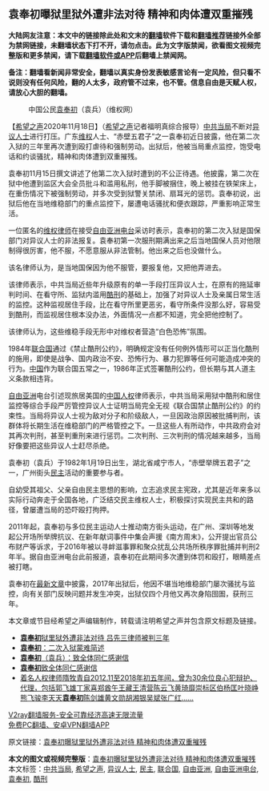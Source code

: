  <h2>袁奉初曝狱里狱外遭非法对待 精神和肉体遭双重摧残</h2> <p class="notice"><b>大陆网友注意：本文中的链接除此处和文末的<a href="https://github.com/bannedbook/fanqiang" >翻墙</a>软件下载和<a href="https://github.com/killgcd/justmysocks/blob/master/README.md">翻墙推荐</a>链接外全部为禁网链接，未翻墙状态下打不开，请勿点击。此为文字版禁闻，欲看图文视频完整版和更多禁闻，请下载<a href="https://github.com/bannedbook/fanqiang">翻墙软件或APP</a>后翻墙上禁闻网。</p><p>备注：翻墙看新闻非常安全，翻墙以真实身份发表敏感言论有一定风险，但只看不说则没有任何风险，翻的人太多，政府管不过来，也不管。信息自由是天赋人权，请放心大胆的翻墙。</b></p>  <div class="entry"> <figure><figcaption>中国公民<a href="https://www.bannedbook.org/bnews/tag/%e8%a2%81%e5%a5%89%e5%88%9d/" class="st_tag internal_tag" rel="tag" title="标签 袁奉初 下的日志">袁奉初</a>（袁兵）（维权网）</figcaption></figure> <p>【<span class='wp_keywordlink_affiliate'><a href="https://www.soundofhope.org" title="希望之声" target="_blank">希望之声</a></span>2020年11月18日】（<a href="https://www.bannedbook.org/bnews/tag/%e5%b8%8c%e6%9c%9b%e4%b9%8b%e5%a3%b0/" class="st_tag internal_tag" rel="tag" title="标签 希望之声 下的日志">希望之声</a>记者福明真综合报导）<a href="https://www.bannedbook.org/bnews/tag/%E4%B8%AD%E5%85%B1%E5%BD%93%E5%B1%80/" class="st_tag internal_tag" rel="tag" title="标签 中共当局 下的日志">中共当局</a>不断对<a href="https://www.bannedbook.org/bnews/tag/%e5%bc%82%e8%ae%ae%e4%ba%ba%e5%a3%ab/" class="st_tag internal_tag" rel="tag" title="标签 异议人士 下的日志">异议人士</a>进行打压。广东<span class='wp_keywordlink_affiliate'><a href="https://www.bannedbook.org/bnews/weiquan/" title="维权" target="_blank">维权</a></span>人士、“赤壁五君子”之一袁奉初近日披露，他在第二次入狱的三年里再次遭到殴打虐待和强制劳动。出狱后，他被当局重点监控，饱受电话和约谈骚扰，精神和肉体遭到双重摧残。</p> <p>袁奉初11月15日撰文讲述了他第二次入狱时遭到的不公正待遇。他披露，第二次在狱中他遭到监区大会全员批斗和滥用私刑，他手脚被捆住，晚上被挂在铁架床上，在重伤情况下被强制劳动，并多次受到狱警关禁闭、扇耳光的惩罚。袁奉初说，出狱后他在当地维稳部门的重点监控下，屡遭电话骚扰和便衣跟踪，严重影响正常生活。</p> <p>一位匿名的<span class='wp_keywordlink'><a href="https://www.bannedbook.org/forum16/" title="维权律师 法律维权" target="_blank">维权律师</a></span>在接受<a href="https://www.bannedbook.org/bnews/tag/%e8%87%aa%e7%94%b1%e4%ba%9a%e6%b4%b2%e7%94%b5%e5%8f%b0/" class="st_tag internal_tag" rel="tag" title="标签 自由亚洲电台 下的日志">自由亚洲电台</a>采访时表示，袁奉初的第二次入狱是国保部门对异议人士的非法报复。袁奉初第一次服刑期满出来之后当地国保人员对他限制得很厉害，他不服，不愿意服从非法管制。他出来之后也没做什么。</p>  <p>该名律师认为，是当地国保因为他不服管，要报复他，又把他弄进去。</p> <p>该律师表示，中共当局近些年升级原有的单一手段打压异议人士，在原有的拖延审判时间、在看守所、监狱内滥用<a href="https://www.bannedbook.org/bnews/tag/%E9%85%B7%E5%88%91/" class="st_tag internal_tag" rel="tag" title="标签 酷刑 下的日志">酷刑</a>的基础上，加强了对异议人士及亲属日常生活的监控。这种监视居住手段，比在看守所里更恶劣，看守所条件没那么好，容易受到酷刑，而监视居住根本没办法，外面情况一点都不知道，完全把他控制了。</p> <p>该律师认为，这些维稳手段无形中对维权者营造“白色恐怖”氛围。</p>  <p>1984年<a href="https://www.bannedbook.org/bnews/tag/%e8%81%94%e5%90%88%e5%9b%bd/" class="st_tag internal_tag" rel="tag" title="标签 联合国 下的日志">联合国</a>通过《禁止酷刑公约》，明确规定没有任何例外情形可以正当化酷刑的施用，即使是战争、国内政治不安、恐怖行为、暴力犯罪等任何可能造成冲突的行为。<span class='wp_keywordlink_affiliate'><a href="https://www.bannedbook.org/" title="中国" target="_blank">中国</a></span>作为联合国五常之一，1986年正式签署酷刑公约，但长期与其人道主义条款相违背。</p> <p><a href="https://www.bannedbook.org/bnews/tag/%e8%87%aa%e7%94%b1%e4%ba%9a%e6%b4%b2/" class="st_tag internal_tag" rel="tag" title="标签 自由亚洲 下的日志">自由亚洲</a>电台引述现旅居美国的<span class='wp_keywordlink'><a href="https://www.bannedbook.org/forum20/" title="中国人权论坛" target="_blank">中国人权</a></span>律师表示，中共当局采用狱中酷刑和居住监控等综合手段严厉管控异议人士证明当局完全无视《联合国禁止酷刑公约》的约束性。当局将异议人士视为敌对分子和阶级敌人，一旦因政治原因被批捕判刑，该群体将长期生活在维稳部门的严格管控之下。一旦这些人有所动作，中共政府会对其再次判刑，甚至判重刑来进行惩罚。二次判刑、三次判刑的情况越来越多，当局好像要把这些异议人士赶尽杀绝。</p> <p>袁奉初（袁兵）于1982年1月19日出生，湖北省咸宁市人，“赤壁举牌五君子”之一，广州街头<a href="https://www.bannedbook.org/bnews/tag/%e6%b0%91%e4%b8%bb/" class="st_tag internal_tag" rel="tag" title="标签 民主 下的日志">民主</a>活动的重要参与者。</p>  <p>自幼受其祖父、父亲自由民主思想的影响，立志追求民主宪政，尤其是近年来多以实际行动奔走于全国各地，广泛结交民主维权人士，积极探讨实现民主共和的路径，曾屡遭当局的恐吓殴打拘押。</p> <p>2011年起，袁奉初与多位民主运动人士推动南方街头运动，在广州、深圳等地发起公开场所举牌抗议、在新年献词事件中集会声援《南方周末》，公开提出官员公布财产等诉求，于2016年被以寻衅滋事罪和聚众扰乱公共场所秩序罪批捕并判刑2年半。据自由亚洲电台此前报道，袁奉初在此期间多次遭到体罚和殴打，眼睛差点被打瞎。</p> <p>袁奉初在<span class='wp_keywordlink_affiliate'><a href="https://www.bannedbook.org/bnews/latest/" title="最新文章" target="_blank">最新文章</a></span>中披露，2017年出狱后，他因不堪当地维稳部门屡次骚扰与监控，向有关部门反映问题并发生冲突，出狱仅四个月他又再次身陷囹圄，获刑三年。</p>  <p>本文章或节目经希望之声编辑制作，转载请注明希望之声并包含原文标题及链接。</p> <ul class='op-related-articles' title='相关阅读'> <li><a href='https://www.bannedbook.org/bnews/ssgc/20201119/1433252.html' target='_blank'><b>袁奉初</b>狱里狱外遭非法对待 吕先三律师被判三年</a></li> <li><a href='https://www.bannedbook.org/bnews/renquan/20201116/1431717.html' target='_blank'><b>袁奉初</b>：二次入狱蒙难简述</a></li> <li><a href='https://www.bannedbook.org/bnews/baitai/20201005/1408559.html' target='_blank'><b>袁奉初</b>（袁兵）：致全体同仁感谢信</a></li> <li><a href='https://www.bannedbook.org/bnews/baitai/20201005/1408232.html' target='_blank'><b>袁奉初</b>致全体同仁感谢信</a></li> <li><a href='https://www.bannedbook.org/bnews/renquan/xgmyd/20181006/1045554.html' target='_blank'>着名人权律师隋牧青自2012.11至2018年初五年间，曾为30余位良心犯辩护、代理，包括郭飞雄丁家喜郑酋午王藏王清营陈云飞黄琦靡崇标区伯杨匡叶晓峥熊飞骏李天天<b>袁奉初</b>陈剑雄黄文勋胡湘银吴斌张广红……</a></li> </ul> <p class="texttj"> <a href="https://www.bannedbook.org/forum23/topic22702.html" target="_blank">V2ray翻墙服务-安全可靠经济高速无限流量</a><br/> <a href="https://github.com/bannedbook/fanqiang/wiki/%E7%A6%81%E9%97%BB%E7%BD%91%E5%AE%89%E5%8D%93%E7%BF%BB%E5%A2%99%E6%96%B0%E9%97%BBAPP" target="_blank">免费PC翻墙、安卓VPN翻墙APP</a></p><p>原文链接：<a class="src_link"  href="https://www.soundofhope.org/post/444412" target="_blank">袁奉初曝狱里狱外遭非法对待 精神和肉体遭双重摧残</a></p><a name='sharetosocial'></a>       <div><b>本文的图文或视频完整版</b>：<a href='https://www.bannedbook.org/bnews/comments/20201119/1433400.html'>袁奉初曝狱里狱外遭非法对待 精神和肉体遭双重摧残</a></div>  </div><!--END ENTRY--> <div class="postfooter"> <div>本文标签：<a href="https://www.bannedbook.org/bnews/tag/%E4%B8%AD%E5%85%B1%E5%BD%93%E5%B1%80/" rel="tag">中共当局</a>, <a href="https://www.bannedbook.org/bnews/tag/%e5%b8%8c%e6%9c%9b%e4%b9%8b%e5%a3%b0/" rel="tag">希望之声</a>, <a href="https://www.bannedbook.org/bnews/tag/%e5%bc%82%e8%ae%ae%e4%ba%ba%e5%a3%ab/" rel="tag">异议人士</a>, <a href="https://www.bannedbook.org/bnews/tag/%e6%b0%91%e4%b8%bb/" rel="tag">民主</a>, <a href="https://www.bannedbook.org/bnews/tag/%e8%81%94%e5%90%88%e5%9b%bd/" rel="tag">联合国</a>, <a href="https://www.bannedbook.org/bnews/tag/%e8%87%aa%e7%94%b1%e4%ba%9a%e6%b4%b2/" rel="tag">自由亚洲</a>, <a href="https://www.bannedbook.org/bnews/tag/%e8%87%aa%e7%94%b1%e4%ba%9a%e6%b4%b2%e7%94%b5%e5%8f%b0/" rel="tag">自由亚洲电台</a>, <a href="https://www.bannedbook.org/bnews/tag/%e8%a2%81%e5%a5%89%e5%88%9d/" rel="tag">袁奉初</a>, <a href="https://www.bannedbook.org/bnews/tag/%E9%85%B7%E5%88%91/" rel="tag">酷刑</a></div>  </div><!--END POSTFOOTER--> 